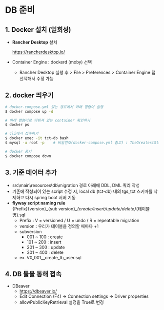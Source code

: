 # DB 준비

## 1. Docker 설치 (일회성)

- **Rancher Desktop** 설치

  https://rancherdesktop.io/

- Container Engine : dockerd (moby) 선택
  - Rancher Desktop 실행 후 > File > Preferences > Container Engine 탭 선택해서 수정 가능

## 2. docker 띄우기

```bash
# docker-compose.yml 있는 경로에서 아래 명령어 실행
$ docker compose up -d

# 아래 명령어로 띄워져 있는 container 확인하기
$ docker ps

# cli에서 접속하기
$ docker exec -it tct-db bash
$ mysql -u root -p    # 비밀번호(docker-compose.yml 참고) : TheGreatestStudy220129!!

# docker 중지
$ docker compose down
```

## 3. 기준 데이터 추가

- src\main\resources\db\migration 경로 아래에 DDL, DML 쿼리 작성
- 기존에 작성되어 있는 script 수정 시, local db (tct-db) 내의 tgs_tct 스키마를 삭제하고 다시 spring boot 서버 기동
- **flyway script naming rule**
  <br/>{Prefix}{version}\_{sub version}\__{create/insert/update/delete}_{테이블명}.sql
  - Prefix : V = versioned / U = undo / R = repeatable migration
  - version : 우리가 테이블을 정의할 때마다 +1
  - subversion
    - 001 ~ 100 : create
    - 101 ~ 200 : insert
    - 201 ~ 300 : update
    - 301 ~ 400 : delete
  - ex. V0_001\_\_create_tb_user.sql

## 4. DB 툴을 통해 접속

- DBeaver
  - https://dbeaver.io/
  - Edit Connection (F4) → Connection settings → Driver properties
  - allowPublicKeyRetrieval 설정을 True로 변경
